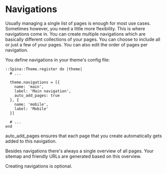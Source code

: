 # Navigations

Usually managing a single list of pages is enough for most use cases. Sometimes however, you need a little more flexibility. This is where navigations come in. You can create multiple navigations which are basically different collections of your pages. You can choose to include all or just a few of your pages. You can also edit the order of pages per navigation.

You define navigations in your theme's config file:

```
::Spina::Theme.register do |theme|
  # ...

  theme.navigations = [{
    name: 'main',
    label: 'Main navigation',
    auto_add_pages: true
  }, {
    name: 'mobile',
    label: 'Mobile'  
  }]

  # ...
end
```

auto_add_pages ensures that each page that you create automatically gets added to this navigation.

Besides navigations there's always a single overview of all pages. Your sitemap and friendly URLs are generated based on this overview.

Creating navigations is optional.